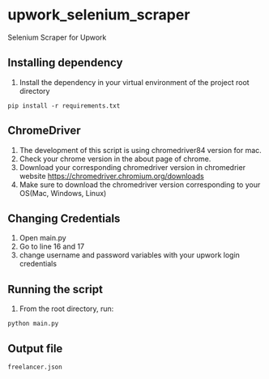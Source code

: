 # upwork_selenium_scraper
Selenium Scraper for Upwork

## Installing dependency
1. Install the dependency in your virtual environment of the project root directory
```
pip install -r requirements.txt
```

## ChromeDriver
1. The development of this script is using chromedriver84 version for mac.
2. Check your chrome version in the about page of chrome.
3. Download your corresponding chromedriver version in chromedrier website https://chromedriver.chromium.org/downloads
4. Make sure to download the chromedriver version corresponding to your OS(Mac, Windows, Linux)

## Changing Credentials
1. Open main.py
2. Go to line 16 and 17
3. change username and password variables with your upwork login credentials

## Running the script
1. From the root directory, run:
```
python main.py
```

## Output file
```
freelancer.json
```
